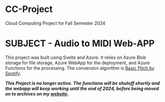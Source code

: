 # CC-Project
Cloud Computing Project for Fall Semester 2024


# SUBJECT - Audio to MIDI Web-APP
This project was built using Svelte and Azure.
It relies on Azure Blob storage for file storage, Azure WebApp for the deployment, and Azure Functions for the processing.
The conversion algorithm is [Basic Pitch by Spotify](https://github.com/spotify/basic-pitch).

***This Project is no longer active. The functions will be shutoff shortly and the webapp will keep working until the end of 2024, before being moved on to archives on my [website](https://www.maxprudhomme.coms).***